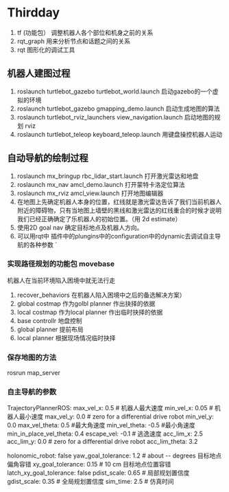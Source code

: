 # Thirdday

1. tf (功能包） 调整机器人各个部位和机身之前的关系
2. rqt_graph 用来分析节点和话题之间的关系
3. rqt 图形化的调试工具


## 机器人建图过程

1. roslaunch turtlebot_gazebo turtlebot_world.launch 启动gazebo的一个虚拟的环境
2. roslaunch turtlebot_gazebo gmapping_demo.launch   启动生成地图的算法
3. roslaunch turtlebot_rviz_launchers view_navigation.launch 启动地图的规划 rviz
4. roslaunch turtlebot_teleop keyboard_teleop.launch 用键盘操控机器人运动

## 自动导航的绘制过程
1. roslaunch mx_bringup rbc_lidar_start.launch 打开激光雷达和地盘
2. roslaunch mx_nav amcl_demo.launch 打开蒙特卡洛定位算法
3. roslaunch mx_rviz amcl_view.launch 打开地图编辑器
4. 在地图上先确定机器人本身的位置，红线就是激光雷达告诉了我们当前机器人附近的障碍物，只有当地图上墙壁的黑线和激光雷达的红线重合的时候才说明我们已经正确确定了乐机器人的初始位置。（用 2d estimate）
5. 使用2D goal nav 确定目标地点及机器人方向。
6. 可以用rqt中 插件中的plungins中的configuration中的dynamic去调试自主导航的各种参数
`
### 实现路径规划的功能包 movebase
机器人在当前环境陷入困境中就无法行走 
1. recover_behaviors 在机器人陷入困境中之后的备选解决方案）
2. global costmap 作为golbl planner 作出抉择的依据
3. local costmap  作为local planner 作出临时抉择的依据
4. base controllr 地盘控制
5. global planner 提前布局
6. local planner  根据现场情况临时抉择


### 保存地图的方法
rosrun map_server 


### 自主导航的参数

TrajectoryPlannerROS:
   max_vel_x: 0.5  # 机器人最大速度
   min_vel_x: 0.05 # 机器人最小速度
   max_vel_y: 0.0  # zero for a differential drive robot
   min_vel_y: 0.0
   max_vel_theta: 0.5  #最大角速度
   min_vel_theta: -0.5 #最小角速度
   min_in_place_vel_theta: 0.4
   escape_vel: -0.1 # 逃逸速度
   acc_lim_x: 2.5
   acc_lim_y: 0.0  # zero for a differential drive robot
   acc_lim_theta: 3.2

   holonomic_robot: false
   yaw_goal_tolerance: 1.2 # about -- degrees 目标地点偏角容错
   xy_goal_tolerance: 0.15  # 10 cm 目标地点位置容错
   latch_xy_goal_tolerance: false
   pdist_scale: 0.65 # 局部规划置信度
   gdist_scale: 0.35 # 全局规划置信度
   sim_time: 2.5 # 仿真时间
   
